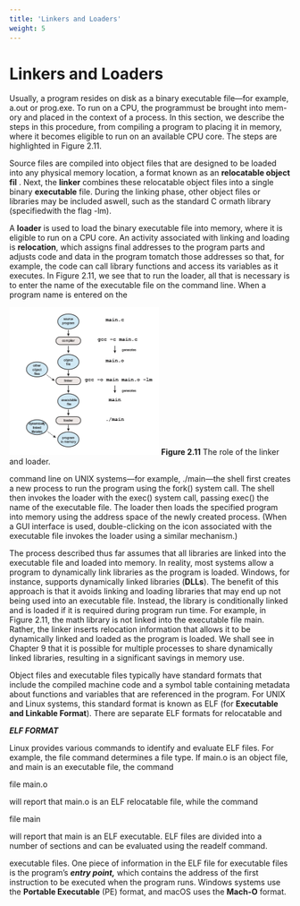 ```yaml
---
title: 'Linkers and Loaders'
weight: 5
---
```


# Linkers and Loaders

Usually, a program resides on disk as a binary executable file—for example, a.out or prog.exe. To run on a CPU, the programmust be brought into mem- ory and placed in the context of a process. In this section, we describe the steps in this procedure, from compiling a program to placing it in memory, where it becomes eligible to run on an available CPU core. The steps are highlighted in Figure 2.11.

Source files are compiled into object files that are designed to be loaded into any physical memory location, a format known as an **relocatable object fil** . Next, the **linker** combines these relocatable object files into a single binary **executable** file. During the linking phase, other object files or libraries may be included aswell, such as the standard C ormath library (specifiedwith the flag -lm).

A **loader** is used to load the binary executable file into memory, where it is eligible to run on a CPU core. An activity associated with linking and loading is **relocation**, which assigns final addresses to the program parts and adjusts code and data in the program tomatch those addresses so that, for example, the code can call library functions and access its variables as it executes. In Figure 2.11, we see that to run the loader, all that is necessary is to enter the name of the executable file on the command line. When a program name is entered on the  

![Alt text](image-38.png)
**Figure 2.11** The role of the linker and loader.

command line on UNIX systems—for example, ./main—the shell first creates a new process to run the program using the fork() system call. The shell then invokes the loader with the exec() system call, passing exec() the name of the executable file. The loader then loads the specified program into memory using the address space of the newly created process. (When a GUI interface is used, double-clicking on the icon associated with the executable file invokes the loader using a similar mechanism.)

The process described thus far assumes that all libraries are linked into the executable file and loaded into memory. In reality, most systems allow a program to dynamically link libraries as the program is loaded. Windows, for instance, supports dynamically linked libraries (**DLLs**). The benefit of this approach is that it avoids linking and loading libraries that may end up not being used into an executable file. Instead, the library is conditionally linked and is loaded if it is required during program run time. For example, in Figure 2.11, the math library is not linked into the executable file main. Rather, the linker inserts relocation information that allows it to be dynamically linked and loaded as the program is loaded. We shall see in Chapter 9 that it is possible for multiple processes to share dynamically linked libraries, resulting in a significant savings in memory use.

Object files and executable files typically have standard formats that include the compiled machine code and a symbol table containing metadata about functions and variables that are referenced in the program. For UNIX and Linux systems, this standard format is known as ELF (for **Executable and Linkable Format**). There are separate ELF formats for relocatable and  



**_ELF FORMAT_**

Linux provides various commands to identify and evaluate ELF files. For example, the file command determines a file type. If main.o is an object file, and main is an executable file, the command

file main.o

will report that main.o is an ELF relocatable file, while the command

file main

will report that main is an ELF executable. ELF files are divided into a number of sections and can be evaluated using the readelf command.

executable files. One piece of information in the ELF file for executable files is the program’s **_entry point,_** which contains the address of the first instruction to be executed when the program runs. Windows systems use the **Portable Executable** (PE) format, and macOS uses the **Mach-O** format.